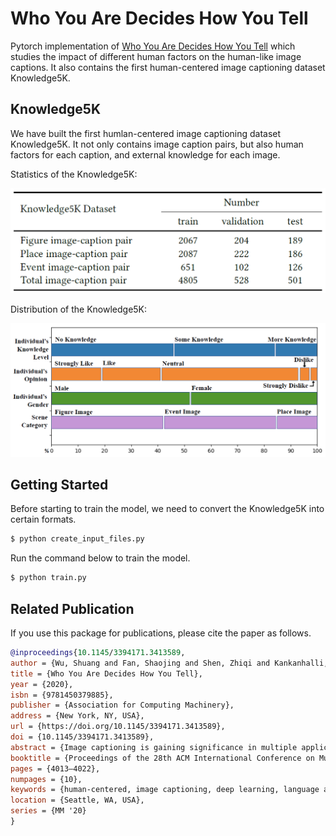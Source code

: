 # Who You Are Decides How You Tell
Pytorch implementation of [Who You Are Decides How You Tell](https://dl.acm.org/doi/10.1145/3394171.3413589) which studies the impact of different human factors on the human-like image captions. It also contains the first human-centered image captioning dataset Knowledge5K.

## Knowledge5K
We have built the first humlan-centered image captioning dataset Knowledge5K. It not only contains image caption pairs, but also human factors for each caption, and external knowledge for each image. 

Statistics of the Knowledge5K:

![](./datasets/Knowledge5K_stats.png)

Distribution of the Knowledge5K:

![](./datasets/Knowledge5K_distribution.png)

## Getting Started
Before starting to train the model, we need to convert the Knowledge5K into certain formats.
```bash
$ python create_input_files.py
```

Run the command below to train the model.
```bash
$ python train.py
```

## Related Publication

If you use this package for publications, please cite the paper as follows.

```bib
@inproceedings{10.1145/3394171.3413589,
author = {Wu, Shuang and Fan, Shaojing and Shen, Zhiqi and Kankanhalli, Mohan and Tung, Anthony K.H.},
title = {Who You Are Decides How You Tell},
year = {2020},
isbn = {9781450379885},
publisher = {Association for Computing Machinery},
address = {New York, NY, USA},
url = {https://doi.org/10.1145/3394171.3413589},
doi = {10.1145/3394171.3413589},
abstract = {Image captioning is gaining significance in multiple applications such as content-based visual search and chat-bots. Much of the recent progress in this field embraces a data-driven approach without deep consideration of human behavioural characteristics. In this paper, we focus on human-centered automatic image captioning. Our study is based on the intuition that different people will generate a variety of image captions for the same scene, as their knowledge and opinion about the scene may differ. In particular, we first perform a series of human studies to investigate what influences human description of a visual scene. We identify three main factors: a person's knowledge level of the scene, opinion on the scene, and gender. Based on our human study findings, we propose a novel human-centered algorithm that is able to generate human-like image captions. We evaluate the proposed model through traditional evaluation metrics, diversity metrics, and human-based evaluation. Experimental results demonstrate the superiority of our proposed model on generating diverse human-like image captions.},
booktitle = {Proceedings of the 28th ACM International Conference on Multimedia},
pages = {4013–4022},
numpages = {10},
keywords = {human-centered, image captioning, deep learning, language and vision, multi-modal},
location = {Seattle, WA, USA},
series = {MM '20}
}
```